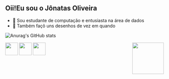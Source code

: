 ## Oii!Eu sou o Jônatas Oliveira 

- 🌱 Sou estudante de computação e entusiasta na área de dados
- 🌱 Também façõ uns desenhos de vez em quando

![Anurag's GitHub stats](https://github-readme-stats.vercel.app/api?username=Jonatas-G-Oliveira&show_icons=true&theme=dracula)

<div style = "Display: inline-block><br>
 
  <img align = "center" heigh ="30" width = "40" src="https://cdn.jsdelivr.net/gh/devicons/devicon@latest/icons/java/java-plain.svg" />
  <img align = "center" heigh ="30" width = "40" src="https://cdn.jsdelivr.net/gh/devicons/devicon@latest/icons/microsoftsqlserver/microsoftsqlserver-plain-wordmark.svg" />
  <img align = "center" heigh ="30" width = "40" src="https://cdn.jsdelivr.net/gh/devicons/devicon@latest/icons/c/c-plain.svg" />
  <img align = "center" heigh ="30" width = "40"  src="https://cdn.jsdelivr.net/gh/devicons/devicon@latest/icons/python/python-plain.svg" />
  <img align = "right" src="https://github.com/Jonatas-G-Oliveira/Jonatas-G-Oliveira/assets/130922069/2deb736d-2a7f-4f5f-a8bd-89d8b8eecefb" width =" 100px"/>
</div>



